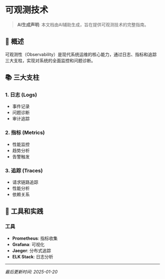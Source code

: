 # 可观测技术

> **AI生成声明**: 本文档由AI辅助生成，旨在提供可观测技术的完整指南。

## 🎯 概述

可观测性（Observability）是现代系统运维的核心能力，通过日志、指标和追踪三大支柱，实现对系统的全面监控和问题诊断。

## 📚 三大支柱

### 1. 日志 (Logs)

- 事件记录
- 问题诊断
- 审计追踪

### 2. 指标 (Metrics)

- 性能监控
- 趋势分析
- 告警触发

### 3. 追踪 (Traces)

- 请求链路追踪
- 性能分析
- 依赖关系

## 🔧 工具和实践

### 工具

- **Prometheus**: 指标收集
- **Grafana**: 可视化
- **Jaeger**: 分布式追踪
- **ELK Stack**: 日志分析

---

*最后更新时间: 2025-01-20*
